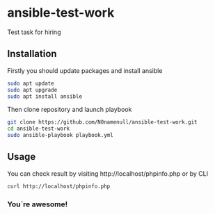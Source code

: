 # ansible-test-work
Test task for hiring

## Installation

Firstly you should update packages and install ansible


```bash
sudo apt update
sudo apt upgrade
sudo apt install ansible
```

Then clone repository and launch playbook

```bash
git clone https://github.com/N0namenull/ansible-test-work.git
cd ansible-test-work
sudo ansible-playbook playbook.yml
```
## Usage

You can check result by visiting http://localhost/phpinfo.php
 or by CLI
```bash
curl http://localhost/phpinfo.php
```

### You`re awesome!
